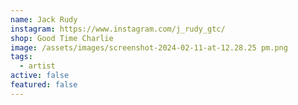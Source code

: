```yaml
---
name: Jack Rudy
instagram: https://www.instagram.com/j_rudy_gtc/
shop: Good Time Charlie
image: /assets/images/screenshot-2024-02-11-at-12.28.25 pm.png
tags:
  - artist
active: false
featured: false
---
```

